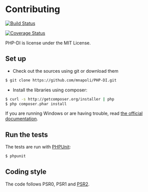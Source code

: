 # Contributing

[![Build Status](https://secure.travis-ci.org/mnapoli/PHP-DI.png)](http://travis-ci.org/mnapoli/PHP-DI)

[![Coverage Status](https://coveralls.io/repos/mnapoli/PHP-DI/badge.png?branch=master)](https://coveralls.io/r/mnapoli/PHP-DI?branch=master)

PHP-DI is license under the MIT License.


## Set up

* Check out the sources using git or download them

```bash
$ git clone https://github.com/mnapoli/PHP-DI.git
```

* Install the libraries using composer:

```bash
$ curl -s http://getcomposer.org/installer | php
$ php composer.phar install
```

If you are running Windows or are having trouble, read [the official documentation](http://getcomposer.org/doc/00-intro.md#installation).

## Run the tests

The tests are run with [PHPUnit](http://www.phpunit.de/manual/current/en/installation.html):

```bash
$ phpunit
```


## Coding style

The code follows PSR0, PSR1 and [PSR2](https://github.com/php-fig/fig-standards/blob/master/accepted/PSR-2-coding-style-guide.md).
